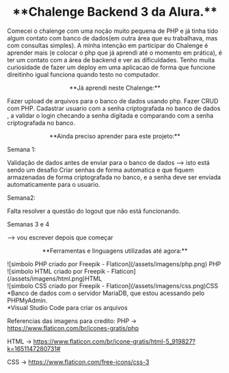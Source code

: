 <h1 align="center">**Chalenge Backend 3 da Alura.**</h1>

Comecei o chalenge com uma noção muito pequena de PHP e já tinha tido algum contato com banco de dados(em outra área que eu trabalhava, mas com consultas simples).
 A minha intenção em participar do Chalenge é aprender mais (e colocar o php que já  aprendi até o momento em prática), é ter um contato com a área de backend e ver as dificuldades. Tenho muita curiosidade de fazer um deploy em uma aplicacao de forma que funcione direitinho igual funciona quando testo no computador.


<p align="center">**Já aprendi neste Chalenge:**</p>
Fazer upload de arquivos para o banco de dados usando php. Fazer CRUD com PHP. Cadastrar usuario com a senha criptografada  no banco de dados , a validar o login checando a senha digitada e comparando com a senha criptografada no banco.



<p align="center">**Ainda preciso aprender para este projeto:**</p>

<p>Semana 1:</p> Validação de dados antes de enviar para o banco de dados --> isto está sendo um desafio
Criar senhas de forma automatica e que fiquem armazenadas de forma criptografada no banco, e a senha deve ser enviada automaticamente para o usuario.
<p>Semana2:</p> Falta resolver a questão do logout que não está funcionando.
<p>Semanas 3 e 4 </p>--> vou escrever depois que começar



<p align="center">**Ferramentas e linguagens utilizadas até agora:**</p>
![simbolo PHP criado por Freepik - Flaticon](/assets/imagens/php.png) PHP <br>
![simbolo HTML criado por Freepik - Flaticon](/assets/imagens/html.png)HTML <br>
![simbolo CSS criado por Freepik - Flaticon](/assets/imagens/css.png)CSS <br>
*Banco de dados com o servidor  MariaDB, que estou acessando pelo PHPMyAdmin. <br>
*Visual Studio Code para criar os arquivos <br>


Referencias das imagens para credito:
PHP -> https://www.flaticon.com/br/icones-gratis/php

HTML -> https://www.flaticon.com/br/icone-gratis/html-5_919827?k=1651147280731#

CSS -> https://www.flaticon.com/free-icons/css-3













